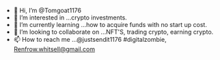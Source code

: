 - 👋 Hi, I’m @Tomgoat1176
- 👀 I’m interested in ...crypto investments.
- 🌱 I’m currently learning ...how to acquire funds with no start up cost.
- 💞️ I’m looking to collaborate on ...NFT'S, trading crypto, earning crypto.
- 📫 How to reach me ...@justsendit1176 #digitalzombie, Renfrow.whitsell@gmail.com

<!---
Tomgoat1176/Tomgoat1176 is a ✨ special ✨ repository because its `README.md` (this file) appears on your GitHub profile.
You can click the Preview link to take a look at your changes.
--->
